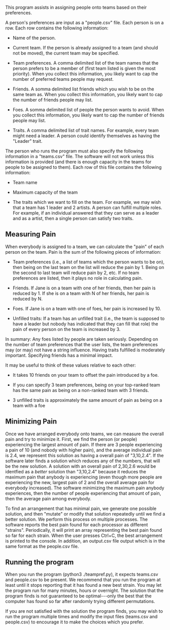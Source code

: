 This program assists in assigning people onto teams based on their preferences.

A person's preferences are input as a "people.csv" file. Each person is on a row. Each row contains the following information:

 * Name of the person.

 * Current team. If the person is already assigned to a team (and should not be moved), the current team may be specified.

 * Team preferences. A comma delimited list of the team names that the person prefers to be a member of (first team listed is given the most priority). When you collect this information, you likely want to cap the number of preferred teams people may request.

 * Friends. A somma delimited list friends which you wish to be on the same team as. When you collect this information, you likely want to cap the number of friends people may list.

 * Foes. A somma delimited list of people the person wants to avoid. When you collect this information, you likely want to cap the number of friends people may list.

 * Traits. A comma delimited list of trait names. For example, every team might need a leader. A person could identify themselves as having the "Leader" trait.


The person who runs the program must also specify the following information in a "teams.csv" file. The software will not work unless this information is provided (and there is enough capacity in the teams for people to be assigned to them). Each row of this file contains the following information:

 * Team name

 * Maximum capacity of the team

 * The traits which we want to fill on the team. For example, we may wish that a team has 1 leader and 2 artists. A person can fulfill multiple roles. For example, if an individual answered that they can serve as a leader and as a artist, then a single person can satisfy two traits.



## Measuring Pain

When everybody is assigned to a team, we can calculate the "pain" of each person on the team. Pain is the sum of the following pieces of information:

* Team preferences (i.e., a list of teams which the person wants to be on), then being on the last team on the list will reduce the pain by 1. Being on the second to last team will reduce pain by 2, etc. If no team preferences are listed, then it plays no role in calculating pain.

* Friends. If Jane is on a team with one of her friends, then her pain is reduced by 1. If she is on a team with N of her friends, her pain is reduced by N.

* Foes. If Jane is on a team with one of foes, her pain is increased by 10.

* Unfilled traits: If a team has an unfilled trait (i.e., the team is supposed to have a leader but nobody has indicated that they can fill that role) the pain of every person on the team is increased by 3.

In summary: Any foes listed by people are taken seriously. Depending on the number of team preferences that the user lists, the team preferences may (or may) not have a string influence. Having traits fulfilled is moderately important. Specifying friends has a minimal impact. 

It may be useful to think of these values relative to each other:

 * It takes 10 friends on your team to offset the pain introduced by a foe.

 * If you can specify 3 team preferences, being on your top-ranked team has the same pain as being on a non-ranked team with 3 friends.

 * 3 unfilled traits is approximately the same amount of pain as being on a team with a foe


## Minimizing Pain

Once we have arranged everybody onto teams, we can measure the overall pain and try to minimize it. First, we find the person (or people) experiencing the largest amount of pain. If there are 3 people experiencing a pain of 10 (and nobody with higher pain), and the average individual pain is 2.4, we represent this solution as having a overall pain of "3,10,2.4". If the software later finds a solution which reduces any of the numbers, that will be the new solution. A solution with an overall pain of 2,30,2.6 would be identfied as a *better* solution than "3,10,2.4" because it reduces the maximum pain that anybody is experiencing (even though more people are experiencing the new, largest pain of 2 and the overall average pain for everybody increased). The software minimizing the maximum pain anybody experiences, then the number of people experiencing that amount of pain, then the average pain among everybody.

To find an arrangement that has minimal pain, we generate one possible solution, and then "mutate" or modify that solution repeatedly until we find a better solution. We perform this process on multiple processes. The software reports the best pain found for each processor as different "strains". Periodically, it will print an array representing the best pain found so far for each strain. When the user presses Ctrl+C, the best arrangement is printed to the console. In addition, an output.csv file output which is in the same format as the people.csv file.


## Running the program

When you run the program (python3 ./teampref.py), it expects teams.csv and people.csv to be present. We recommend that you run the program at least until it stops reporting that it has found a new best strain. You may let the program run for many minutes, hours or overnight. The solution that the program finds is not guaranteed to be optimal---only the best that the computer has found so far after randomly trying different permutations.

If you are not satisfied with the solution the program finds, you may wish to run the program multiple times and modify the input files (teams.csv and people.csv) to encourage it to make the choices which you prefer.


